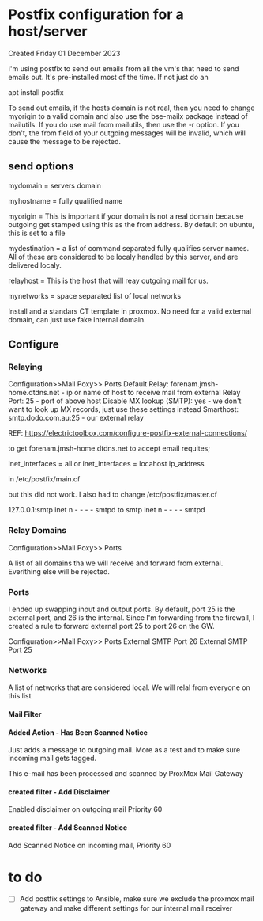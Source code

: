 # Postfix configuration for a host/server
Created Friday 01 December 2023

I'm using postfix to send out emails from all the vm's that need to send emails out. It's pre-installed most of the time. If not just do an

apt install postfix

To send out emails, if the hosts domain is not real, then you need to change myorigin to a valid domain and also use the bse-mailx package instead of mailutils. If you do use mail from mailutils, then use the -r option. If you don't, the from field of your outgoing messages will be invalid, which will cause the message to be rejected.

send options
------------

mydomain = servers domain

myhostname = fully qualified name

myorigin = This is important if your domain 
is not a real domain because outgoing get stamped using
this as the from address. By default on ubuntu, this is set to a file

mydestination = a list of command separated fully qualifies server names. All
of these are considered to be localy handled by this server, and are delivered
localy.

relayhost = This is the host that will reay outgoing mail for us.

mynetworks = space separated list of local networks





Install and a standars CT template in proxmox. No need for a valid external domain, can just use fake internal domain.

Configure
---------

### Relaying

Configuration>>Mail Poxy>> Ports
Default Relay: forenam.jmsh-home.dtdns.net - ip or name of host to receive mail from external
Relay Port: 25 - port of above host
Disable MX lookup (SMTP): yes - we don't want to look up MX records, just use these settings instead
Smarthost: smtp.dodo.com.au:25 - our external relay

REF: <https://electrictoolbox.com/configure-postfix-external-connections/>

to get forenam.jmsh-home.dtdns.net to accept email requites;

inet_interfaces = all
or
inet_interfaces = locahost ip_address

in /etc/postfix/main.cf

but this did not work. I also had to change /etc/postfix/master.cf

127.0.0.1:smtp inet n - - - - smtpd
to
smtp inet n - - - - smtpd


### Relay Domains

Configuration>>Mail Poxy>> Ports

A list of all domains tha we will receive and forward from external. Everithing else will be rejected.

### Ports

I ended up swapping input and output ports. By default, port 25 is the external port, and 26 is the internal. Since I'm forwarding from the firewall, I created a rule to forward external port 25 to port 26 on the GW.

Configuration>>Mail Poxy>> Ports
External SMTP Port 26
External SMTP Port 25

### Networks

A list of networks that are considered local. We will relal from everyone on this list

#### Mail Filter

#### Added Action - Has Been Scanned Notice

Just adds a message to outgoing mail. More as a test and to make sure incoming mail gets tagged.

This e-mail has been processed and 
scanned by ProxMox Mail Gateway

#### created filter - Add Disclaimer

Enabled disclaimer on outgoing mail Priority 60

#### created filter - Add Scanned Notice

Add Scanned Notice on incoming mail, Priority 60

to do
=====


* ☐ Add postfix settings to Ansible, make sure we exclude the proxmox mail gateway and make different settings for our internal mail receiver



